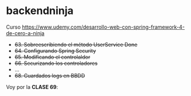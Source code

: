 # backendninja
Curso  https://www.udemy.com/desarrollo-web-con-spring-framework-4-de-cero-a-ninja


- ~~63. Sobreescribiendo el método UserService Done~~
- ~~64. Configurando Spring Security~~
- ~~65. Modificando el controlaldor~~
- ~~66. Securizando los controladores~~
- ...
- ~~68. Guardados logs en BBDD~~

Voy por la **CLASE 69**:

